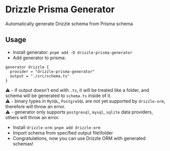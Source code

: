 # Drizzle Prisma Generator

Automatically generate Drizzle schema from Prisma schema

## Usage

-  Install generator: `pnpm add -D drizzle-prisma-generator`
-  Add generator to prisma:  
```Prisma
generator drizzle {
  provider = "drizzle-prisma-generator"
  output = "./src/schema.ts"
}
```
:warning: - if output doesn't end with `.ts`, it will be treated like a folder, and schema will be generated to `schema.ts` inside of it.  
:warning: - binary types in `MySQL`, `PostgreSQL` are not yet supported by `drizzle-orm`, therefore will throw an error.  
:warning: - generator only supports `postgresql`, `mysql`, `sqlite` data providers, others will throw an error.  

-  Install `drizzle-orm`: `pnpm add drizzle-orm`  
-  Import schema from specified output file\folder  
-  Congratulations, now you can use Drizzle ORM with generated schemas!